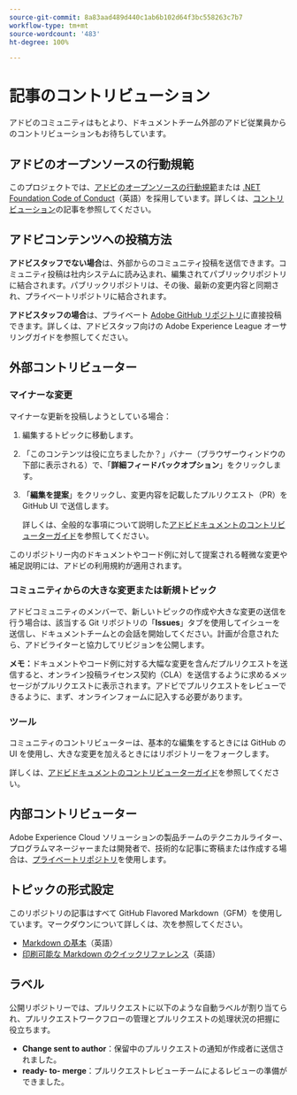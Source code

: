 ```yaml
---
source-git-commit: 8a83aad489d440c1ab6b102d64f3bc558263c7b7
workflow-type: tm+mt
source-wordcount: '483'
ht-degree: 100%

---
```

# 記事のコントリビューション

アドビのコミュニティはもとより、ドキュメントチーム外部のアドビ従業員からのコントリビューションもお待ちしています。

## アドビのオープンソースの行動規範

このプロジェクトでは、[アドビのオープンソースの行動規範](code-of-conduct.md)または [.NET Foundation Code of Conduct](https://dotnetfoundation.org/code-of-conduct)（英語）を採用しています。詳しくは、[コントリビューション](contributing.md)の記事を参照してください。

## アドビコンテンツへの投稿方法

**アドビスタッフでない場合**&#x200B;は、外部からのコミュニティ投稿を送信できます。コミュニティ投稿は社内システムに読み込まれ、編集されてパブリックリポジトリに結合されます。パブリックリポジトリは、その後、最新の変更内容と同期され、プライベートリポジトリに結合されます。

**アドビスタッフの場合**&#x200B;は、プライベート [Adobe GitHub リポジトリ](https://git.corp.adobe.com/AdobeDocs/)に直接投稿できます。詳しくは、アドビスタッフ向けの Adobe Experience League オーサリングガイドを参照してください。

## 外部コントリビューター

### マイナーな変更

マイナーな更新を投稿しようとしている場合：

1. 編集するトピックに移動します。
1. 「このコンテンツは役に立ちましたか？」バナー（ブラウザーウィンドウの下部に表示される）で、「**詳細フィードバックオプション**」をクリックします。
1. 「**編集を提案**」をクリックし、変更内容を記載したプルリクエスト（PR）を GitHub UI で送信します。

   詳しくは、全般的な事項について説明した[アドビドキュメントのコントリビューターガイド](https://experienceleague.adobe.com/docs/contributor/contributor-guide/introduction.html?lang=ja)を参照してください。

このリポジトリー内のドキュメントやコード例に対して提案される軽微な変更や補足説明には、アドビの利用規約が適用されます。

### コミュニティからの大きな変更または新規トピック

アドビコミュニティのメンバーで、新しいトピックの作成や大きな変更の送信を行う場合は、該当する Git リポジトリの「**Issues**」タブを使用してイシューを送信し、ドキュメントチームとの会話を開始してください。計画が合意されたら、アドビライターと協力してリビジョンを公開します。

**メモ：**&#x200B;ドキュメントやコード例に対する大幅な変更を含んだプルリクエストを送信すると、オンライン投稿ライセンス契約（CLA）を送信するように求めるメッセージがプルリクエストに表示されます。アドビでプルリクエストをレビューできるように、まず、オンラインフォームに記入する必要があります。

### ツール

コミュニティのコントリビューターは、基本的な編集をするときには GitHub の UI を使用し、大きな変更を加えるときにはリポジトリーをフォークします。

詳しくは、[アドビドキュメントのコントリビューターガイド](https://experienceleague.adobe.com/docs/contributor/contributor-guide/introduction.html?lang=ja)を参照してください。

## 内部コントリビューター

Adobe Experience Cloud ソリューションの製品チームのテクニカルライター、プログラムマネージャーまたは開発者で、技術的な記事に寄稿または作成する場合は、[プライベートリポジトリ](https://git.corp.adobe.com/AdobeDocs)を使用します。

## トピックの形式設定

このリポジトリの記事はすべて GitHub Flavored Markdown（GFM）を使用しています。マークダウンについて詳しくは、次を参照してください。

* [Markdown の基本](https://help.github.com/articles/getting-started-with-writing-and-formatting-on-github/)（英語）
* [印刷可能な Markdown のクイックリファレンス](https://guides.github.com/pdfs/markdown-cheatsheet-online.pdf)（英語）

## ラベル

公開リポジトリーでは、プルリクエストに以下のような自動ラベルが割り当てられ、プルリクエストワークフローの管理とプルリクエストの処理状況の把握に役立ちます。

* **Change sent to author**：保留中のプルリクエストの通知が作成者に送信されました。
* **ready- to- merge**：プルリクエストレビューチームによるレビューの準備ができました。
